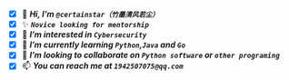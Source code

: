 - [x] 👋 ___Hi, I’m `@certainstar（竹墨清风若尘）`___
- [x] ✨ ___`Novice looking for mentorship`___
- [x] 👀 ___I’m interested in `Cybersecurity`___
- [x] 🌱 ___I’m currently learning `Python`,`Java` and `Go`___
- [x] 💞️ ___I’m looking to collaborate on `Python software` or `other programing`___
- [x] 📫 ___You can reach me at `1942507075@qq.com`___ 
<!---
certainstar/certainstar is a ✨ special ✨ repository because its `README.md` (this file) appears on your GitHub profile.
You can click the Preview link to take a look at your changes.
--->
